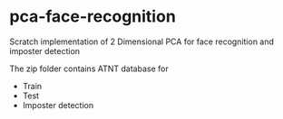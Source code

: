 # pca-face-recognition
Scratch implementation of 2 Dimensional PCA for face recognition and imposter detection

The zip folder contains ATNT database for 
<ul>
  <li>Train</li>
  <li>Test</li>
  <li>Imposter detection</li>
</ul>
